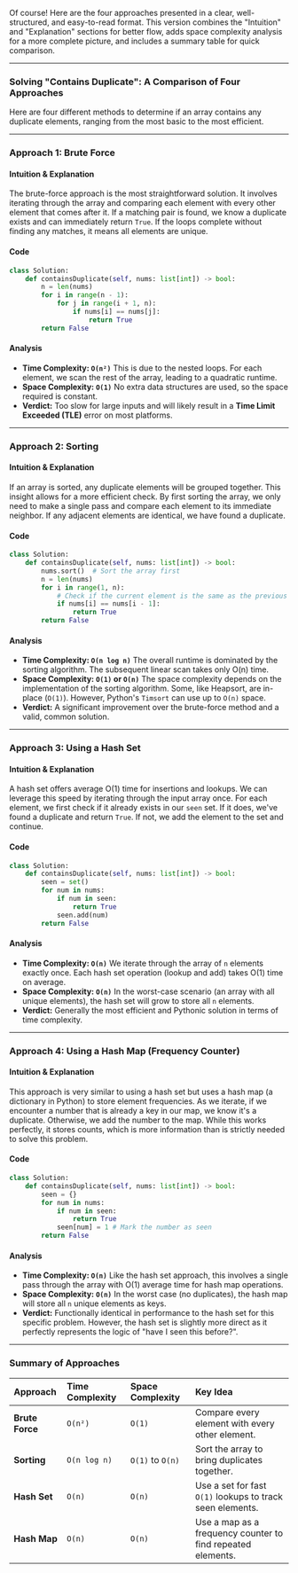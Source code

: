 Of course! Here are the four approaches presented in a clear, well-structured, and easy-to-read format. This version combines the "Intuition" and "Explanation" sections for better flow, adds space complexity analysis for a more complete picture, and includes a summary table for quick comparison.

***

### **Solving "Contains Duplicate": A Comparison of Four Approaches**

Here are four different methods to determine if an array contains any duplicate elements, ranging from the most basic to the most efficient.

---

### **Approach 1: Brute Force**

#### **Intuition & Explanation**
The brute-force approach is the most straightforward solution. It involves iterating through the array and comparing each element with every other element that comes after it. If a matching pair is found, we know a duplicate exists and can immediately return `True`. If the loops complete without finding any matches, it means all elements are unique.

#### **Code**
```python
class Solution:
    def containsDuplicate(self, nums: list[int]) -> bool:
        n = len(nums)
        for i in range(n - 1):
            for j in range(i + 1, n):
                if nums[i] == nums[j]:
                    return True
        return False
```

#### **Analysis**
*   **Time Complexity: `O(n²)`**
    This is due to the nested loops. For each element, we scan the rest of the array, leading to a quadratic runtime.
*   **Space Complexity: `O(1)`**
    No extra data structures are used, so the space required is constant.
*   **Verdict:** Too slow for large inputs and will likely result in a **Time Limit Exceeded (TLE)** error on most platforms.

---

### **Approach 2: Sorting**

#### **Intuition & Explanation**
If an array is sorted, any duplicate elements will be grouped together. This insight allows for a more efficient check. By first sorting the array, we only need to make a single pass and compare each element to its immediate neighbor. If any adjacent elements are identical, we have found a duplicate.

#### **Code**
```python
class Solution:
    def containsDuplicate(self, nums: list[int]) -> bool:
        nums.sort()  # Sort the array first
        n = len(nums)
        for i in range(1, n):
            # Check if the current element is the same as the previous one
            if nums[i] == nums[i - 1]:
                return True
        return False
```

#### **Analysis**
*   **Time Complexity: `O(n log n)`**
    The overall runtime is dominated by the sorting algorithm. The subsequent linear scan takes only O(n) time.
*   **Space Complexity: `O(1)` or `O(n)`**
    The space complexity depends on the implementation of the sorting algorithm. Some, like Heapsort, are in-place (`O(1)`). However, Python's `Timsort` can use up to `O(n)` space.
*   **Verdict:** A significant improvement over the brute-force method and a valid, common solution.

---

### **Approach 3: Using a Hash Set**

#### **Intuition & Explanation**
A hash set offers average O(1) time for insertions and lookups. We can leverage this speed by iterating through the input array once. For each element, we first check if it already exists in our `seen` set. If it does, we've found a duplicate and return `True`. If not, we add the element to the set and continue.

#### **Code**
```python
class Solution:
    def containsDuplicate(self, nums: list[int]) -> bool:
        seen = set()
        for num in nums:
            if num in seen:
                return True
            seen.add(num)
        return False
```

#### **Analysis**
*   **Time Complexity: `O(n)`**
    We iterate through the array of `n` elements exactly once. Each hash set operation (lookup and add) takes O(1) time on average.
*   **Space Complexity: `O(n)`**
    In the worst-case scenario (an array with all unique elements), the hash set will grow to store all `n` elements.
*   **Verdict:** Generally the most efficient and Pythonic solution in terms of time complexity.

---

### **Approach 4: Using a Hash Map (Frequency Counter)**

#### **Intuition & Explanation**
This approach is very similar to using a hash set but uses a hash map (a dictionary in Python) to store element frequencies. As we iterate, if we encounter a number that is already a key in our map, we know it's a duplicate. Otherwise, we add the number to the map. While this works perfectly, it stores counts, which is more information than is strictly needed to solve this problem.

#### **Code**
```python
class Solution:
    def containsDuplicate(self, nums: list[int]) -> bool:
        seen = {}
        for num in nums:
            if num in seen:
                return True
            seen[num] = 1 # Mark the number as seen
        return False
```

#### **Analysis**
*   **Time Complexity: `O(n)`**
    Like the hash set approach, this involves a single pass through the array with O(1) average time for hash map operations.
*   **Space Complexity: `O(n)`**
    In the worst case (no duplicates), the hash map will store all `n` unique elements as keys.
*   **Verdict:** Functionally identical in performance to the hash set for this specific problem. However, the hash set is slightly more direct as it perfectly represents the logic of "have I seen this before?".

---

### **Summary of Approaches**

| Approach | Time Complexity | Space Complexity | Key Idea |
| :--- | :--- | :--- | :--- |
| **Brute Force** | `O(n²)` | `O(1)` | Compare every element with every other element. |
| **Sorting** | `O(n log n)` | `O(1)` to `O(n)` | Sort the array to bring duplicates together. |
| **Hash Set** | `O(n)` | `O(n)` | Use a set for fast `O(1)` lookups to track seen elements. |
| **Hash Map** | `O(n)` | `O(n)` | Use a map as a frequency counter to find repeated elements. |